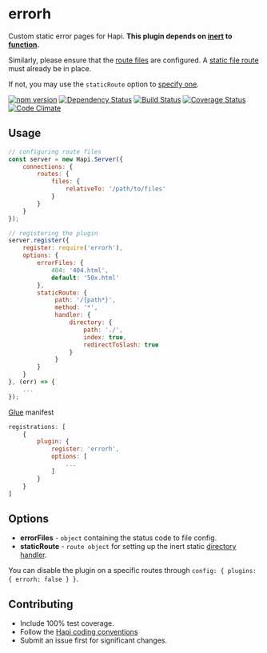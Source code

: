 # errorh
Custom static error pages for Hapi. 
**This plugin depends on [inert](https://github.com/hapijs/inert) to [function](https://github.com/hapijs/inert#customized-file-response).**

Similarly, please ensure that the [route files](https://github.com/hapijs/hapi/blob/master/API.md#route.config.files) are configured.
A [static file route](https://github.com/hapijs/inert#static-file-server) must already be in place.

If not, you may use the `staticRoute` option to [specify one](https://github.com/hapijs/inert#the-directory-handler).

[![npm version](https://badge.fury.io/js/errorh.svg)](https://badge.fury.io/js/errorh)
[![Dependency Status](https://david-dm.org/genediazjr/errorh.svg)](https://david-dm.org/genediazjr/errorh)
[![Build Status](https://travis-ci.org/genediazjr/errorh.svg?branch=master)](https://travis-ci.org/genediazjr/errorh)
[![Coverage Status](https://coveralls.io/repos/github/genediazjr/errorh/badge.svg)](https://coveralls.io/github/genediazjr/errorh)
[![Code Climate](https://codeclimate.com/github/genediazjr/errorh/badges/gpa.svg)](https://codeclimate.com/github/genediazjr/errorh)

## Usage

```js
// configuring route files
const server = new Hapi.Server({
    connections: {
        routes: {
            files: {
                relativeTo: '/path/to/files'
            }
        }
    }
});

// registering the plugin
server.register({
    register: require('errorh'),
    options: {
        errorFiles: {
            404: '404.html',
            default: '50x.html'
        },
        staticRoute: {
             path: '/{path*}',
             method: '*',
             handler: {
                 directory: {
                     path: './',
                     index: true,
                     redirectToSlash: true
                 }
             }
        }
    }
}, (err) => {
    ...
});
```
[Glue](https://github.com/hapijs/glue) manifest
```js
registrations: [
    {
        plugin: {
            register: 'errorh',
            options: [
                ... 
            ]
        }
    }
]
```

## Options
* **errorFiles** - `object` containing the status code to file config.
* **staticRoute** - `route object` for setting up the inert static [directory handler](https://github.com/hapijs/inert#the-directory-handler).

You can disable the plugin on a specific routes through `config: { plugins: { errorh: false } }`.

## Contributing
* Include 100% test coverage.
* Follow the [Hapi coding conventions](http://hapijs.com/styleguide)
* Submit an issue first for significant changes.
